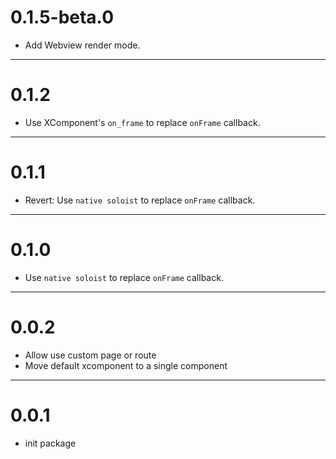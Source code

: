 # 0.1.5-beta.0
- Add Webview render mode.

---
# 0.1.2
- Use XComponent's `on_frame` to replace `onFrame` callback.

---
# 0.1.1
- Revert: Use `native soloist` to replace `onFrame` callback.

---
# 0.1.0
- Use `native soloist` to replace `onFrame` callback.

---
# 0.0.2
- Allow use custom page or route
- Move default xcomponent to a single component

--- 
# 0.0.1
- init package